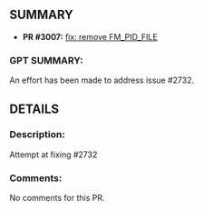 ## SUMMARY
- **PR #3007:** [fix: remove FM_PID_FILE ](https://github.com/fedimint/fedimint/pull/3007)

### GPT SUMMARY:
An effort has been made to address issue #2732.

## DETAILS
### Description:
Attempt at fixing #2732

### Comments:
No comments for this PR.

